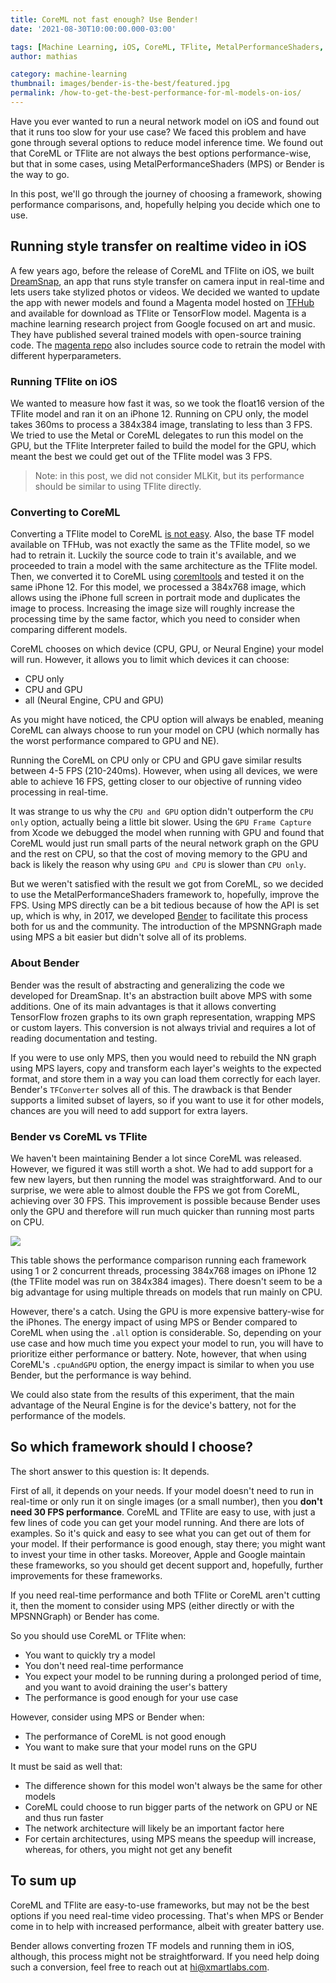 ```yaml
---
title: CoreML not fast enough? Use Bender!
date: '2021-08-30T10:00:00.000-03:00'

tags: [Machine Learning, iOS, CoreML, TFlite, MetalPerformanceShaders, Bender]
author: mathias

category: machine-learning
thumbnail: images/bender-is-the-best/featured.jpg
permalink: /how-to-get-the-best-performance-for-ml-models-on-ios/
---
```


Have you ever wanted to run a neural network model on iOS and found out that it runs too slow for your use case?
We faced this problem and have gone through several options to reduce model inference time. We found out that CoreML or TFlite are not always the best options performance-wise, but that in some cases, using MetalPerformanceShaders (MPS) or Bender is the way to go.

In this post, we'll go through the journey of choosing a framework, showing performance comparisons, and, hopefully helping you decide which one to use.

## Running style transfer on realtime video in iOS
A few years ago, before the release of CoreML and TFlite on iOS, we built [DreamSnap], an app that runs style transfer on camera input in real-time and lets users take stylized photos or videos.
We decided we wanted to update the app with newer models and found a Magenta model hosted on [TFHub] and available for download as TFlite or TensorFlow model.
Magenta is a machine learning research project from Google focused on art and music. They have published several trained models with open-source training code.
The [magenta repo] also includes source code to retrain the model with different hyperparameters.

### Running TFlite on iOS

We wanted to measure how fast it was, so we took the float16 version of the TFlite model and ran it on an iPhone 12.
Running on CPU only, the model takes 360ms to process a 384x384 image, translating to less than 3 FPS.
We tried to use the Metal or CoreML delegates to run this model on the GPU, but the TFlite Interpreter failed to build the model for the GPU, which meant the best we could get out of the TFlite model was 3 FPS.

> Note: in this post, we did not consider MLKit, but its performance should be similar to using TFlite directly.

### Converting to CoreML
Converting a TFlite model to CoreML [is not easy].
Also, the base TF model available on TFHub, was not exactly the same as the TFlite model, so we had to retrain it.
Luckily the source code to train it's available, and we proceeded to train a model with the same architecture as the TFlite model.
Then, we converted it to CoreML using [coremltools] and tested it on the same iPhone 12.
For this model, we processed a 384x768 image, which allows using the iPhone full screen in portrait mode and duplicates the image to process.
Increasing the image size will roughly increase the processing time by the same factor, which you need to consider when comparing different models.

CoreML chooses on which device (CPU, GPU, or Neural Engine) your model will run.
However, it allows you to limit which devices it can choose:
* CPU only
* CPU and GPU
* all (Neural Engine, CPU and GPU)

As you might have noticed, the CPU option will always be enabled, meaning CoreML can always choose to run your model on CPU (which normally has the worst performance compared to GPU and NE).

Running the CoreML on CPU only or CPU and GPU gave similar results between 4-5 FPS (210-240ms).
However, when using all devices, we were able to achieve 16 FPS, getting closer to our objective of running video processing in real-time.

It was strange to us why the `CPU and GPU` option didn't outperform the `CPU only` option, actually being a little bit slower.
Using the `GPU Frame Capture` from Xcode we debugged the model when running with GPU and found that CoreML would just run small parts of the neural network graph on the GPU and the rest on CPU, so that the cost of moving memory to the GPU and back is likely the reason why using `GPU and CPU` is slower than `CPU only`.

But we weren't satisfied with the result we got from CoreML, so we decided to use the MetalPerformanceShaders framework to, hopefully, improve the FPS.
Using MPS directly can be a bit tedious because of how the API is set up, which is why, in 2017, we developed [Bender] to facilitate this process both for us and the community.
The introduction of the MPSNNGraph made using MPS a bit easier but didn't solve all of its problems.

### About Bender
Bender was the result of abstracting and generalizing the code we developed for DreamSnap.
It's an abstraction built above MPS with some additions.
One of its main advantages is that it allows converting TensorFlow frozen graphs to its own graph representation, wrapping MPS or custom layers.
This conversion is not always trivial and requires a lot of reading documentation and testing.

If you were to use only MPS, then you would need to rebuild the NN graph using MPS layers, copy and transform each layer's weights to the expected format, and store them in a way you can load them correctly for each layer.
Bender's `TFConverter` solves all of this.
The drawback is that Bender supports a limited subset of layers, so if you want to use it for other models, chances are you will need to add support for extra layers.

### Bender vs CoreML vs TFlite
We haven't been maintaining Bender a lot since CoreML was released. However, we figured it was still worth a shot.
We had to add support for a few new layers, but then running the model was straightforward.
And to our surprise, we were able to almost double the FPS we got from CoreML, achieving over 30 FPS.
This improvement is possible because Bender uses only the GPU and therefore will run much quicker than running most parts on CPU.

<p style={{ textAlign:'center'}}>
    <img style={{ width: '100%'}} src="/images/bender-is-the-best/benchmarks.jpg" />
</p>

This table shows the performance comparison running each framework using 1 or 2 concurrent threads, processing 384x768 images on iPhone 12 (the TFlite model was run on 384x384 images).
There doesn't seem to be a big advantage for using multiple threads on models that run mainly on CPU.

However, there's a catch.
Using the GPU is more expensive battery-wise for the iPhones.
The energy impact of using MPS or Bender compared to CoreML when using the `.all` option is considerable.
So, depending on your use case and how much time you expect your model to run, you will have to prioritize either performance or battery.
Note, however, that when using CoreML's `.cpuAndGPU` option, the energy impact is similar to when you use Bender, but the performance is way behind.

We could also state from the results of this experiment, that the main advantage of the Neural Engine is for the device's battery, not for the performance of the models.

## So which framework should I choose?
The short answer to this question is: It depends.

First of all, it depends on your needs.
If your model doesn't need to run in real-time or only run it on single images (or a small number), then you **don't need 30 FPS performance**.
CoreML and TFlite are easy to use, with just a few lines of code you can get your model running.
And there are lots of examples.
So it's quick and easy to see what you can get out of them for your model.
If their performance is good enough, stay there; you might want to invest your time in other tasks.
Moreover, Apple and Google maintain these frameworks, so you should get decent support and, hopefully, further improvements for these frameworks.

If you need real-time performance and both TFlite or CoreML aren't cutting it, then the moment to consider using MPS (either directly or with the MPSNNGraph) or Bender has come.

So you should use CoreML or TFlite when:
* You want to quickly try a model
* You don't need real-time performance
* You expect your model to be running during a prolonged period of time, and you want to avoid draining the user's battery
* The performance is good enough for your use case

However, consider using MPS or Bender when:
* The performance of CoreML is not good enough
* You want to make sure that your model runs on the GPU


It must be said as well that:
* The difference shown for this model won't always be the same for other models
* CoreML could choose to run bigger parts of the network on GPU or NE and thus run faster
* The network architecture will likely be an important factor here
* For certain architectures, using MPS means the speedup will increase, whereas, for others, you might not get any benefit

## To sum up

CoreML and TFlite are easy-to-use frameworks, but may not be the best options if you need real-time video processing.
That's when MPS or Bender come in to help with increased performance, albeit with greater battery use.

Bender allows converting frozen TF models and running them in iOS, although, this process might not be straightforward.
If you need help doing such a conversion, feel free to reach out at [hi@xmartlabs.com](mailto:hi@xmartlabs.com).


[Dreamsnap]: https://getdreamsnap.com
[TFHub]: https://tfhub.dev/google/lite-model/magenta/arbitrary-image-stylization-v1-256/fp16/transfer/1
[magenta repo]: https://github.com/magenta/magenta/tree/main/magenta/models/arbitrary_image_stylization
[is not easy]: https://blog.xmartlabs.com/2019/11/22/TFlite-to-CoreML/
[coremltools]: https://github.com/apple/coremltools
[Bender]: https://github.com/xmartlabs/Bender
